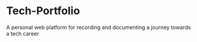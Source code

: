 # Tech-Portfolio
A personal web platform for recording and documenting a journey towards a tech career

